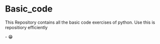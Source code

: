# Basic_code
This Repository contains all the basic code exercises of python.
Use this is repositiory efficiently

<Ciao> - 😁

